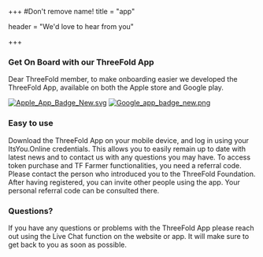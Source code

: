 +++
#Don't remove name!
title = "app"

header = "We'd love to hear from you"

+++

### Get On Board with our ThreeFold App

Dear ThreeFold member, to make onboarding easier we developed the ThreeFold App, available on both the Apple store and Google play.


[![Apple_App_Badge_New.svg](/img/Apple_App_Badge_New.svg)](http://itunes.apple.com/app/id1276543091)
[![Google_app_badge_new.png](/img/Google_app_badge_new.png)](https://market.android.com/details?id=com.mobicage.rogerthat.em.be.threefold.token)

### Easy to use

Download the ThreeFold App on your mobile device, and log in using your ItsYou.Online credentials. This allows you to easily remain up to date with latest news and to contact us with any questions you may have. To access token purchase and TF Farmer functionalities, you need a referral code. Please contact the person who introduced you to the ThreeFold Foundation. After having registered, you can invite other people using the app. Your personal referral code can be consulted there.

### Questions?

If you have any questions or problems with the ThreeFold App please reach out using the Live Chat function on the website or app. It will make sure to get back to you as soon as possible.
